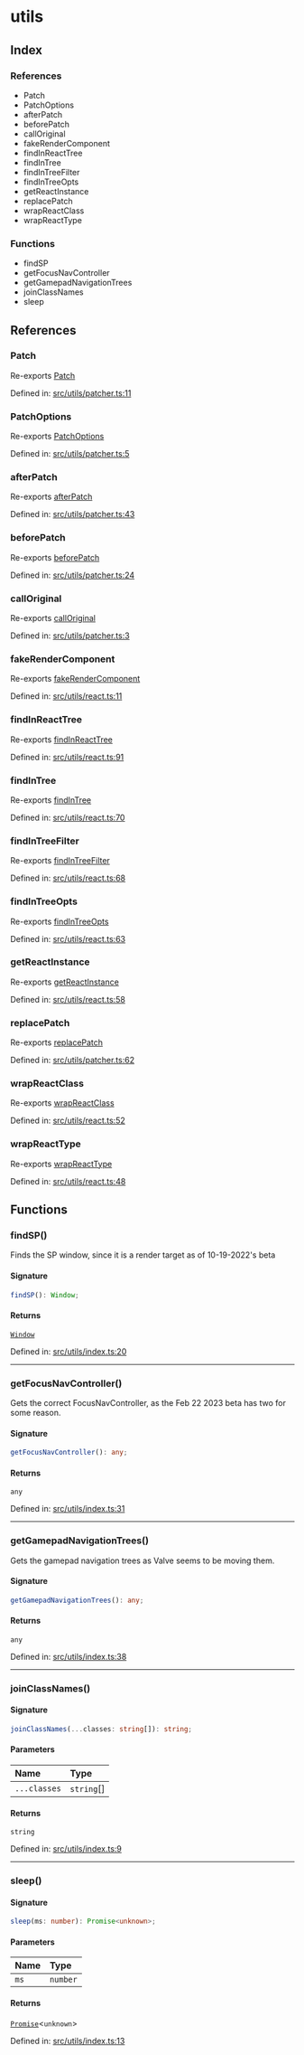 # utils

## Index

### References

- Patch
- PatchOptions
- afterPatch
- beforePatch
- callOriginal
- fakeRenderComponent
- findInReactTree
- findInTree
- findInTreeFilter
- findInTreeOpts
- getReactInstance
- replacePatch
- wrapReactClass
- wrapReactType

### Functions

- findSP
- getFocusNavController
- getGamepadNavigationTrees
- joinClassNames
- sleep

## References

### Patch

Re-exports [Patch](patcher#patch)

Defined in:  [src/utils/patcher.ts:11](https://github.com/SteamDeckHomebrew/decky-frontend-lib/blob/-/src/utils/patcher.ts#L11)

### PatchOptions

Re-exports [PatchOptions](patcher#patchoptions)

Defined in:  [src/utils/patcher.ts:5](https://github.com/SteamDeckHomebrew/decky-frontend-lib/blob/-/src/utils/patcher.ts#L5)

### afterPatch

Re-exports [afterPatch](patcher#afterpatch)

Defined in:  [src/utils/patcher.ts:43](https://github.com/SteamDeckHomebrew/decky-frontend-lib/blob/-/src/utils/patcher.ts#L43)

### beforePatch

Re-exports [beforePatch](patcher#beforepatch)

Defined in:  [src/utils/patcher.ts:24](https://github.com/SteamDeckHomebrew/decky-frontend-lib/blob/-/src/utils/patcher.ts#L24)

### callOriginal

Re-exports [callOriginal](patcher#calloriginal)

Defined in:  [src/utils/patcher.ts:3](https://github.com/SteamDeckHomebrew/decky-frontend-lib/blob/-/src/utils/patcher.ts#L3)

### fakeRenderComponent

Re-exports [fakeRenderComponent](react#fakerendercomponent)

Defined in:  [src/utils/react.ts:11](https://github.com/SteamDeckHomebrew/decky-frontend-lib/blob/-/src/utils/react.ts#L11)

### findInReactTree

Re-exports [findInReactTree](react#findinreacttree)

Defined in:  [src/utils/react.ts:91](https://github.com/SteamDeckHomebrew/decky-frontend-lib/blob/-/src/utils/react.ts#L91)

### findInTree

Re-exports [findInTree](react#findintree)

Defined in:  [src/utils/react.ts:70](https://github.com/SteamDeckHomebrew/decky-frontend-lib/blob/-/src/utils/react.ts#L70)

### findInTreeFilter

Re-exports [findInTreeFilter](react#findintreefilter)

Defined in:  [src/utils/react.ts:68](https://github.com/SteamDeckHomebrew/decky-frontend-lib/blob/-/src/utils/react.ts#L68)

### findInTreeOpts

Re-exports [findInTreeOpts](react#findintreeopts)

Defined in:  [src/utils/react.ts:63](https://github.com/SteamDeckHomebrew/decky-frontend-lib/blob/-/src/utils/react.ts#L63)

### getReactInstance

Re-exports [getReactInstance](react#getreactinstance)

Defined in:  [src/utils/react.ts:58](https://github.com/SteamDeckHomebrew/decky-frontend-lib/blob/-/src/utils/react.ts#L58)

### replacePatch

Re-exports [replacePatch](patcher#replacepatch)

Defined in:  [src/utils/patcher.ts:62](https://github.com/SteamDeckHomebrew/decky-frontend-lib/blob/-/src/utils/patcher.ts#L62)

### wrapReactClass

Re-exports [wrapReactClass](react#wrapreactclass)

Defined in:  [src/utils/react.ts:52](https://github.com/SteamDeckHomebrew/decky-frontend-lib/blob/-/src/utils/react.ts#L52)

### wrapReactType

Re-exports [wrapReactType](react#wrapreacttype)

Defined in:  [src/utils/react.ts:48](https://github.com/SteamDeckHomebrew/decky-frontend-lib/blob/-/src/utils/react.ts#L48)

## Functions

### findSP()

Finds the SP window, since it is a render target as of 10-19-2022's beta

#### Signature

```ts
findSP(): Window;
```

#### Returns

[`Window`]( https://developer.mozilla.org/en-US/docs/Web/API/Window )

Defined in:  [src/utils/index.ts:20](https://github.com/SteamDeckHomebrew/decky-frontend-lib/blob/-/src/utils/index.ts#L20)

---

### getFocusNavController()

Gets the correct FocusNavController, as the Feb 22 2023 beta has two for some reason.

#### Signature

```ts
getFocusNavController(): any;
```

#### Returns

`any`

Defined in:  [src/utils/index.ts:31](https://github.com/SteamDeckHomebrew/decky-frontend-lib/blob/-/src/utils/index.ts#L31)

---

### getGamepadNavigationTrees()

Gets the gamepad navigation trees as Valve seems to be moving them.

#### Signature

```ts
getGamepadNavigationTrees(): any;
```

#### Returns

`any`

Defined in:  [src/utils/index.ts:38](https://github.com/SteamDeckHomebrew/decky-frontend-lib/blob/-/src/utils/index.ts#L38)

---

### joinClassNames()

#### Signature

```ts
joinClassNames(...classes: string[]): string;
```

#### Parameters

| Name | Type |
| :------ | :------ |
| `...classes` | `string`[] |

#### Returns

`string`

Defined in:  [src/utils/index.ts:9](https://github.com/SteamDeckHomebrew/decky-frontend-lib/blob/-/src/utils/index.ts#L9)

---

### sleep()

#### Signature

```ts
sleep(ms: number): Promise<unknown>;
```

#### Parameters

| Name | Type |
| :------ | :------ |
| `ms` | `number` |

#### Returns

[`Promise`]( https://developer.mozilla.org/en-US/docs/Web/JavaScript/Reference/Global_Objects/Promise )\<`unknown`\>

Defined in:  [src/utils/index.ts:13](https://github.com/SteamDeckHomebrew/decky-frontend-lib/blob/-/src/utils/index.ts#L13)
